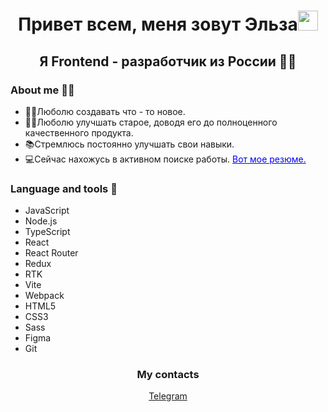 <h1 align="center">Привет всем, меня зовут Эльза<img src="https://github.com/blackcater/blackcater/raw/main/images/Hi.gif" height="32"/></h1>
<h2 align="center">Я Frontend - разработчик из России 	&#128105;&#8205;&#128187;</h2>

<h3>About me &#128129;&#8205;&#9792;&#65039;</h3>
<ul>
  <li>&#128105;&#8205;&#127979;Люболю создавать что - то новое.</li>
  <li>&#127939;&#8205;&#9792;&#65039;Люболю улучшать старое, доводя его до полноценного качественного продукта.</li>
  <li>&#128218;Стремлюсь постоянно улучшать свои навыки.</li>
  <li>&#128187;Сейчас нахожусь в активном поиске работы. <a href="https://p16-bot-sign-va.ciciai.com/tos-maliva-i-58bqazb02t-us/00dcb3127b9142809c7ace7f5545bc47.pdf~tplv-58bqazb02t-image.image?rk3s=68e6b6b5&x-expires=1717759228&x-signature=dk%2BJcqzFTbnkABQuydfUCQiENAU%3D" style="color: blue">Вот мое резюме.</a></li>
</ul>

<h3>Language and tools 	&#128188;</h3>
<ul>
  <li>
    JavaScript
  </li>
   <li>
     Node.js
  </li>
  <li>
     TypeScript
  </li>
  <li>
     React
  </li>
  <li>
     React Router
  </li>
  <li>
     Redux
  </li>
  <li>
     RTK
  </li>
  <li>
     Vite
  </li>
  <li>
     Webpack
  </li>
  <li>
     HTML5
  </li>
  <li>
    CSS3
  </li>
  <li>
    Sass
  </li>
  <li>
    Figma
  </li>
  <li>
    Git
  </li>
</ul>
<h3 align="center">My contacts</h3> 
<div align="center"><a href="https://t.me/elzana24">Telegram</a></div>
